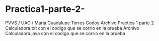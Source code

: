 # Practica1-parte-2-
PVVS / UAG / Maria Guadalupe Torres Godoy
Archivo Practica 1 parte 2 Calculadora.txt con el codigo que se corrio en la prueba
Archivo Calculadora.java con el codigo que se corrio en la prueba
